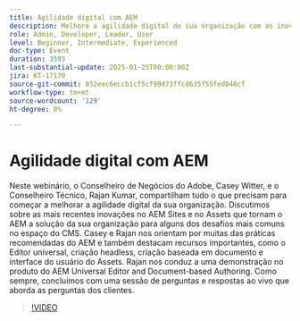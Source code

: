 ```yaml
---
title: Agilidade digital com AEM
description: Melhore a agilidade digital de sua organização com as inovações e práticas recomendadas da AEM Sites e da Assets
role: Admin, Developer, Leader, User
level: Beginner, Intermediate, Experienced
doc-type: Event
duration: 3593
last-substantial-update: 2025-01-25T00:00:00Z
jira: KT-17170
source-git-commit: 852eec6eccb1cf5cf99d73ffcd635f55fed846cf
workflow-type: tm+mt
source-wordcount: '129'
ht-degree: 0%

---
```



# Agilidade digital com AEM

Neste webinário, o Conselheiro de Negócios do Adobe, Casey Witter, e o Conselheiro Técnico, Rajan Kumar, compartilham tudo o que precisam para começar a melhorar a agilidade digital da sua organização. Discutimos sobre as mais recentes inovações no AEM Sites e no Assets que tornam o AEM a solução da sua organização para alguns dos desafios mais comuns no espaço do CMS. Casey e Rajan nos orientam por muitas das práticas recomendadas do AEM e também destacam recursos importantes, como o Editor universal, criação headless, criação baseada em documento e interface do usuário do Assets. Rajan nos conduz a uma demonstração no produto do AEM Universal Editor and Document-based Authoring. Como sempre, concluímos com uma sessão de perguntas e respostas ao vivo que aborda as perguntas dos clientes.

>[!VIDEO](https://video.tv.adobe.com/v/3443026/?learn=on&enablevpops)
